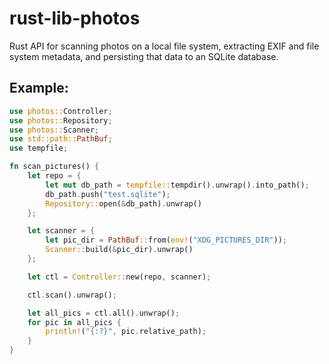 # rust-lib-photos

Rust API for scanning photos on a local file system, extracting EXIF and file system metadata, and persisting
that data to an SQLite database.

## Example:

```rust
use photos::Controller;
use photos::Repository;
use photos::Scanner;
use std::path::PathBuf;
use tempfile;

fn scan_pictures() {
    let repo = {
        let mut db_path = tempfile::tempdir().unwrap().into_path();
        db_path.push("test.sqlite");
        Repository::open(&db_path).unwrap()
    };

    let scanner = {
        let pic_dir = PathBuf::from(env!("XDG_PICTURES_DIR"));
        Scanner::build(&pic_dir).unwrap()
    };

    let ctl = Controller::new(repo, scanner);

    ctl.scan().unwrap();

    let all_pics = ctl.all().unwrap();
    for pic in all_pics {
        println!("{:?}", pic.relative_path);
    }
}
```
